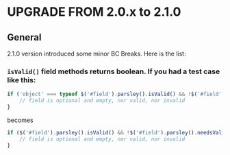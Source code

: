 # UPGRADE FROM 2.0.x to 2.1.0

## General

2.1.0 version introduced some minor BC Breaks. Here is the list:

### `isValid()` field methods returns boolean. If you had a test case like this:

```javascript
if ('object' === typeof $('#field').parsley().isValid() && !$('#field').parsley().isValid().length) {
    // field is optional and empty, nor valid, nor invalid
}
```

becomes

```javascript
if ($('#field').parsley().isValid() && !$('#field').parsley().needsValidation()) {
    // field is optional and empty, nor valid, nor invalid
}
```
